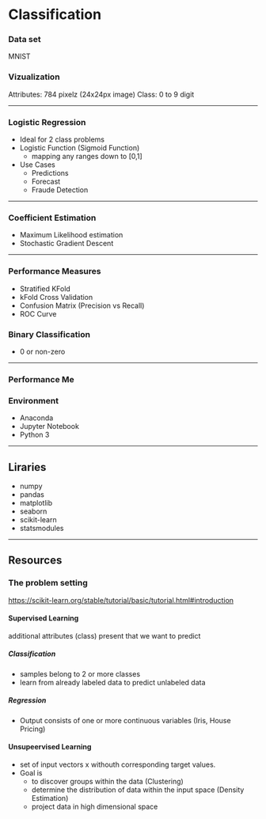 # Classification

### Data set
MNIST

### Vizualization
Attributes: 784 pixelz (24x24px image)
Class: 0 to 9 digit


---

### Logistic Regression
- Ideal for 2 class problems
- Logistic Function (Sigmoid Function)
	- mapping any ranges down to [0,1]
- Use Cases
	- Predictions
	- Forecast
	- Fraude Detection

---

### Coefficient Estimation
- Maximum Likelihood estimation
- Stochastic Gradient Descent

---

### Performance Measures
- Stratified KFold
- kFold Cross Validation
- Confusion Matrix (Precision vs Recall)
- ROC Curve

### Binary Classification
- 0 or non-zero

---

### Performance Me

### Environment
- Anaconda
- Jupyter Notebook
- Python 3

---

## Liraries
- numpy
- pandas
- matplotlib
- seaborn
- scikit-learn
- statsmodules

---

## Resources

### The problem setting
https://scikit-learn.org/stable/tutorial/basic/tutorial.html#introduction

#### Supervised Learning
additional attributes (class) present that we want to predict

##### Classification
- samples belong to 2 or more classes
- learn from already labeled data to predict unlabeled data

##### Regression
- Output consists of one or more continuous variables (Iris, House Pricing)

#### Unsupeervised Learning
- set of input vectors x withouth corresponding target values.
- Goal is 
	- to discover groups within the data (Clustering)
	- determine the distribution of data within the input space (Density Estimation)
	- project data in high dimensional space




